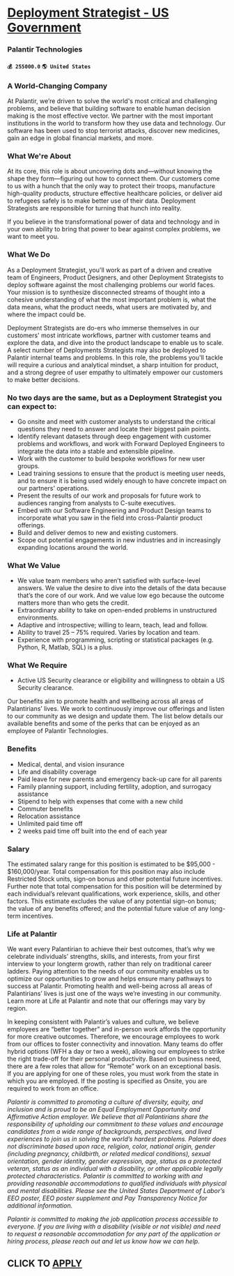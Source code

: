 # [Deployment Strategist - US Government](https://www.remotewlb.com/apply/deployment-strategist-us-government-66156)  
### Palantir Technologies  
#### `💰 255000.0` `🌎 United States`  

### A World-Changing Company

At Palantir, we’re driven to solve the world's most critical and challenging problems, and believe that building software to enable human decision making is the most effective vector. We partner with the most important institutions in the world to transform how they use data and technology. Our software has been used to stop terrorist attacks, discover new medicines, gain an edge in global financial markets, and more.

### What We're About

At its core, this role is about uncovering dots and—without knowing the shape they form—figuring out how to connect them. Our customers come to us with a hunch that the only way to protect their troops, manufacture high-quality products, structure effective healthcare policies, or deliver aid to refugees safely is to make better use of their data. Deployment Strategists are responsible for turning that hunch into reality.

If you believe in the transformational power of data and technology and in your own ability to bring that power to bear against complex problems, we want to meet you.

### What We Do

As a Deployment Strategist, you'll work as part of a driven and creative team of Engineers, Product Designers, and other Deployment Strategists to deploy software against the most challenging problems our world faces. Your mission is to synthesize disconnected streams of thought into a cohesive understanding of what the most important problem is, what the data means, what the product needs, what users are motivated by, and where the impact could be.

Deployment Strategists are do-ers who immerse themselves in our customers' most intricate workflows, partner with customer teams and explore the data, and dive into the product landscape to enable us to scale. A select number of Deployments Strategists may also be deployed to Palantir internal teams and problems. In this role, the problems you'll tackle will require a curious and analytical mindset, a sharp intuition for product, and a strong degree of user empathy to ultimately empower our customers to make better decisions.

### No two days are the same, but as a Deployment Strategist you can expect to:

  * Go onsite and meet with customer analysts to understand the critical questions they need to answer and locate their biggest pain points.
  * Identify relevant datasets through deep engagement with customer problems and workflows, and work with Forward Deployed Engineers to integrate the data into a stable and extensible pipeline.
  * Work with the customer to build bespoke workflows for new user groups.
  * Lead training sessions to ensure that the product is meeting user needs, and to ensure it is being used widely enough to have concrete impact on our partners' operations. 
  * Present the results of our work and proposals for future work to audiences ranging from analysts to C-suite executives.
  * Embed with our Software Engineering and Product Design teams to incorporate what you saw in the field into cross-Palantir product offerings. 
  * Build and deliver demos to new and existing customers.
  * Scope out potential engagements in new industries and in increasingly expanding locations around the world.

### What We Value

  * We value team members who aren’t satisfied with surface-level answers. We value the desire to dive into the details of the data because that’s the core of our work. And we value low ego because the outcome matters more than who gets the credit.
  * Extraordinary ability to take on open-ended problems in unstructured environments.
  * Adaptive and introspective; willing to learn, teach, lead and follow.
  * Ability to travel 25 – 75% required. Varies by location and team.
  * Experience with programming, scripting or statistical packages (e.g. Python, R, Matlab, SQL) is a plus.

### What We Require

  * Active US Security clearance or eligibility and willingness to obtain a US Security clearance.

Our benefits aim to promote health and wellbeing across all areas of Palantirians’ lives. We work to continuously improve our offerings and listen to our community as we design and update them. The list below details our available benefits and some of the perks that can be enjoyed as an employee of Palantir Technologies.

### Benefits

  * Medical, dental, and vision insurance
  * Life and disability coverage
  * Paid leave for new parents and emergency back-up care for all parents
  * Family planning support, including fertility, adoption, and surrogacy assistance
  * Stipend to help with expenses that come with a new child
  * Commuter benefits
  * Relocation assistance
  * Unlimited paid time off
  * 2 weeks paid time off built into the end of each year

### Salary

The estimated salary range for this position is estimated to be $95,000 - $160,000/year. Total compensation for this position may also include Restricted Stock units, sign-on bonus and other potential future incentives. Further note that total compensation for this position will be determined by each individual’s relevant qualifications, work experience, skills, and other factors. This estimate excludes the value of any potential sign-on bonus; the value of any benefits offered; and the potential future value of any long-term incentives.

### Life at Palantir

We want every Palantirian to achieve their best outcomes, that’s why we celebrate individuals’ strengths, skills, and interests, from your first interview to your longterm growth, rather than rely on traditional career ladders. Paying attention to the needs of our community enables us to optimize our opportunities to grow and helps ensure many pathways to success at Palantir. Promoting health and well-being across all areas of Palantirians’ lives is just one of the ways we’re investing in our community. Learn more at Life at Palantir and note that our offerings may vary by region.

In keeping consistent with Palantir’s values and culture, we believe employees are “better together” and in-person work affords the opportunity for more creative outcomes. Therefore, we encourage employees to work from our offices to foster connectivity and innovation. Many teams do offer hybrid options (WFH a day or two a week), allowing our employees to strike the right trade-off for their personal productivity. Based on business need, there are a few roles that allow for “Remote” work on an exceptional basis. If you are applying for one of these roles, you must work from the state in which you are employed. If the posting is specified as Onsite, you are required to work from an office.

 _Palantir is committed to promoting a culture of diversity, equity, and inclusion and is proud to be an Equal Employment Opportunity and Affirmative Action employer. We believe that all Palantirians share the responsibility of upholding our commitment to these values and encourage candidates from a wide range of backgrounds, perspectives, and lived experiences to join us in solving the world’s hardest problems. Palantir does not discriminate based upon race, religion, color, national origin, gender (including pregnancy, childbirth, or related medical conditions), sexual orientation, gender identity, gender expression, age, status as a protected veteran, status as an individual with a disability, or other applicable legally protected characteristics. Palantir is committed to working with and providing reasonable accommodations to qualified individuals with physical and mental disabilities. Please see the United States Department of Labor’s EEO poster, EEO poster supplement and Pay
Transparency Notice for additional information._

 _Palantir is committed to making the job application process accessible to everyone. If you are living with a disability (visible or not visible) and need to request a reasonable accommodation for any part of the application or hiring process, please reach out and let us know how we can help._

  
## CLICK TO [APPLY](https://www.remotewlb.com/apply/deployment-strategist-us-government-66156)

